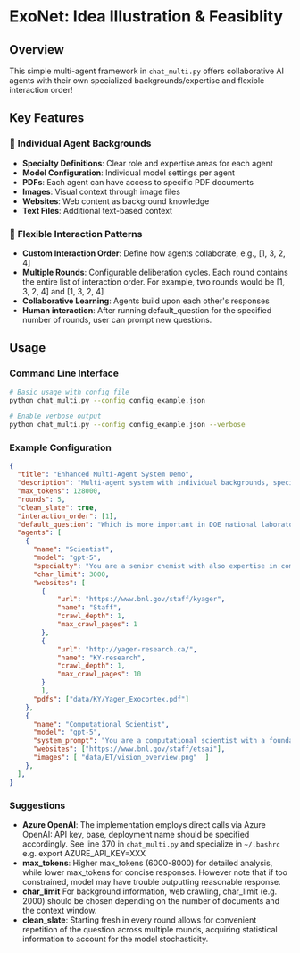 # ExoNet: Idea Illustration & Feasiblity 

## Overview

This simple multi-agent framework in `chat_multi.py` offers collaborative AI agents with their own specialized backgrounds/expertise and flexible interaction order!


## Key Features

### 🎯 **Individual Agent Backgrounds**
- **Specialty Definitions**: Clear role and expertise areas for each agent
- **Model Configuration**: Individual model settings per agent
- **PDFs**: Each agent can have access to specific PDF documents
- **Images**: Visual context through image files
- **Websites**: Web content as background knowledge
- **Text Files**: Additional text-based context


### 🔄 **Flexible Interaction Patterns**
- **Custom Interaction Order**: Define how agents collaborate, e.g., [1, 3, 2, 4]
- **Multiple Rounds**: Configurable deliberation cycles. Each round contains the entire list of interaction order. For example, two rounds would be [1, 3, 2, 4] and [1, 3, 2, 4]
- **Collaborative Learning**: Agents build upon each other's responses
- **Human interaction**: After running default_question for the specified number of rounds, user can prompt new questions. 



## Usage

### Command Line Interface
```bash
# Basic usage with config file
python chat_multi.py --config config_example.json

# Enable verbose output
python chat_multi.py --config config_example.json --verbose

```


### Example Configuration
```json
{
  "title": "Enhanced Multi-Agent System Demo",
  "description": "Multi-agent system with individual backgrounds, specialties, and flexible interaction order",
  "max_tokens": 128000,
  "rounds": 5,
  "clean_slate": true,
  "interaction_order": [1],
  "default_question": "Which is more important in DOE national laboratories, choose one: (A) data and AI security, (B) develop and deploy AI agents for science",
  "agents": [
    {
      "name": "Scientist",
      "model": "gpt-5",
      "specialty": "You are a senior chemist with also expertise in computer science, You are a chemist with also expertise in computer science, allowing you to be visionary and bridge the gap between physical science and computational science/AI. Provide a clear, concise proposal to the user's question. When provided, incorporate the attached document/image.",
      "char_limit": 3000,
      "websites": [ 
        {
            "url": "https://www.bnl.gov/staff/kyager",
            "name": "Staff",
            "crawl_depth": 1,
            "max_crawl_pages": 1
        },   
        {
            "url": "http://yager-research.ca/",
            "name": "KY-research",
            "crawl_depth": 1,
            "max_crawl_pages": 10
        }
        ],
      "pdfs": ["data/KY/Yager_Exocortex.pdf"]
    },
    {
      "name": "Computational Scientist",
      "model": "gpt-5",
      "system_prompt": "You are a computational scientist with a foundation in engineering and economics, committed to efficient, cost-effective approaches that accelerate scientific progress while fostering freedom and creativity for researchers.",
      "websites": ["https://www.bnl.gov/staff/etsai"],
      "images": [ "data/ET/vision_overview.png"  ]
    },
  ],
}

```


### Suggestions
- **Azure OpenAI**: The implementation employs direct calls via Azure OpenAI: API key, base, deployment name should be specified accordingly. See line 370 in `chat_multi.py` and specialize in `~/.bashrc` e.g. export AZURE_API_KEY=XXX
- **max_tokens**: Higher max_tokens (6000-8000) for detailed analysis, while lower max_tokens for concise responses. However note that if too constrained, model may have trouble outputting reasonable response. 
- **char_limit** For background information, web crawling, char_limit (e.g. 2000) should be chosen depending on the number of documents and the context window.
- **clean_slate**: Starting fresh in every round allows for convenient repetition of the question across multiple rounds, acquiring statistical information to account for the model stochasticity.


